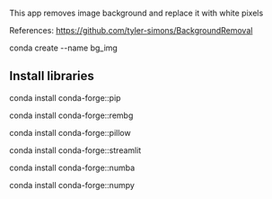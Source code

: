 This app removes image background and replace it with white pixels

References:
https://github.com/tyler-simons/BackgroundRemoval



conda create --name bg_img

## Install libraries
conda install conda-forge::pip

conda install conda-forge::rembg

conda install conda-forge::pillow

conda install conda-forge::streamlit

conda install conda-forge::numba

conda install conda-forge::numpy



